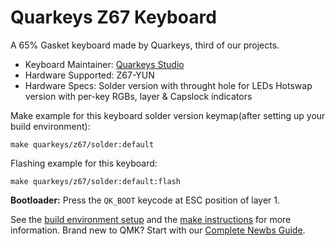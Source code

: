 # Quarkeys Z67 Keyboard

A 65% Gasket keyboard made by Quarkeys, third of our projects.

* Keyboard Maintainer: [Quarkeys Studio](www.quarkeys.com)
* Hardware Supported: Z67-YUN
* Hardware Specs: Solder version with throught hole for LEDs
                  Hotswap version with per-key RGBs, layer & Capslock indicators

Make example for this keyboard solder version keymap(after setting up your build environment):

    make quarkeys/z67/solder:default

Flashing example for this keyboard:

    make quarkeys/z67/solder:default:flash

**Bootloader:** Press the `QK_BOOT` keycode at ESC position of layer 1.

See the [build environment setup](https://docs.qmk.fm/#/getting_started_build_tools) and the [make instructions](https://docs.qmk.fm/#/getting_started_make_guide) for more information. Brand new to QMK? Start with our [Complete Newbs Guide](https://docs.qmk.fm/#/newbs).